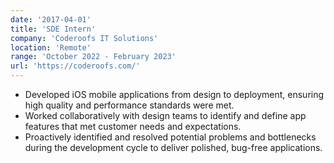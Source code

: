 ```yaml
---
date: '2017-04-01'
title: 'SDE Intern'
company: 'Coderoofs IT Solutions'
location: 'Remote'
range: 'October 2022 - February 2023'
url: 'https://coderoofs.com/'
---
```


- Developed iOS mobile applications from design to deployment, ensuring high quality and performance standards were met.
- Worked collaboratively with design teams to identify and define app features that met customer needs and expectations.
- Proactively identified and resolved potential problems and bottlenecks during the development cycle to deliver polished, bug-free applications.

